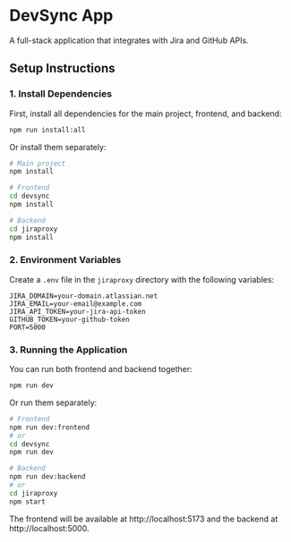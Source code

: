 # DevSync App

A full-stack application that integrates with Jira and GitHub APIs.

## Setup Instructions

### 1. Install Dependencies

First, install all dependencies for the main project, frontend, and backend:

```bash
npm run install:all
```

Or install them separately:

```bash
# Main project
npm install

# Frontend
cd devsync
npm install

# Backend
cd jiraproxy
npm install
```

### 2. Environment Variables

Create a `.env` file in the `jiraproxy` directory with the following variables:

```
JIRA_DOMAIN=your-domain.atlassian.net
JIRA_EMAIL=your-email@example.com
JIRA_API_TOKEN=your-jira-api-token
GITHUB_TOKEN=your-github-token
PORT=5000
```

### 3. Running the Application

You can run both frontend and backend together:

```bash
npm run dev
```

Or run them separately:

```bash
# Frontend
npm run dev:frontend
# or
cd devsync
npm run dev

# Backend
npm run dev:backend
# or
cd jiraproxy
npm start
```

The frontend will be available at http://localhost:5173 and the backend at http://localhost:5000. 
